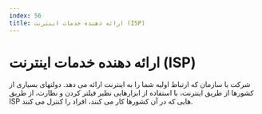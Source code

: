 ```yaml
---
index: 56
title: ارائه دهنده خدمات اینترنت (ISP)
---
```

# ارائه دهنده خدمات اینترنت (ISP)

شرکت یا سازمان که ارتباط اولیه شما را به اینترنت ارائه می دهد. دولتهای بسیاری از کشورها از طریق اینترنت، با استفاده از ابزارهایی نظیر فیلتر کردن و نظارت، از طریق ISP هایی که در آن کشورها کار می کنند، افراد را  کنترل می کنند.